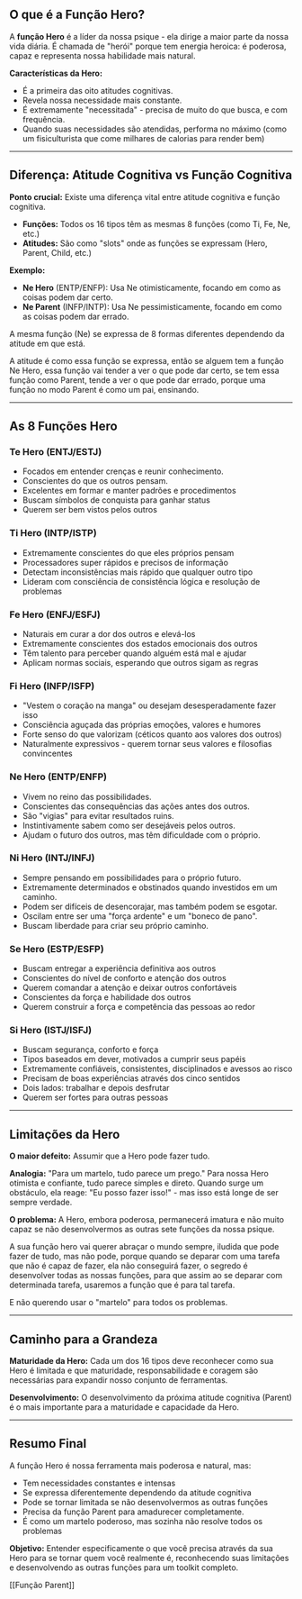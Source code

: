 ## O que é a Função Hero?

A **função Hero** é a líder da nossa psique - ela dirige a maior parte da nossa vida diária. É chamada de "herói" porque tem energia heroica: é poderosa, capaz e representa nossa habilidade mais natural.

**Características da Hero:**

- É a primeira das oito atitudes cognitivas.
- Revela nossa necessidade mais constante.
- É extremamente "necessitada" - precisa de muito do que busca, e com frequência.
- Quando suas necessidades são atendidas, performa no máximo (como um fisiculturista que come milhares de calorias para render bem)

---

## Diferença: Atitude Cognitiva vs Função Cognitiva

**Ponto crucial:** Existe uma diferença vital entre atitude cognitiva e função cognitiva.

- **Funções:** Todos os 16 tipos têm as mesmas 8 funções (como Ti, Fe, Ne, etc.)
- **Atitudes:** São como "slots" onde as funções se expressam (Hero, Parent, Child, etc.)

**Exemplo:**

- **Ne Hero** (ENTP/ENFP): Usa Ne otimisticamente, focando em como as coisas podem dar certo.
- **Ne Parent** (INFP/INTP): Usa Ne pessimisticamente, focando em como as coisas podem dar errado.

A mesma função (Ne) se expressa de 8 formas diferentes dependendo da atitude em que está.

A atitude é como essa função se expressa, então se alguem tem a função Ne Hero, essa função vai tender a ver o que pode dar certo, se tem essa função como Parent, tende a ver o que pode dar errado, porque uma função no modo Parent é como um pai, ensinando.

---

## As 8 Funções Hero

### **Te Hero (ENTJ/ESTJ)**

- Focados em entender crenças e reunir conhecimento.
- Conscientes do que os outros pensam.
- Excelentes em formar e manter padrões e procedimentos
- Buscam símbolos de conquista para ganhar status
- Querem ser bem vistos pelos outros

### **Ti Hero (INTP/ISTP)**

- Extremamente conscientes do que eles próprios pensam
- Processadores super rápidos e precisos de informação
- Detectam inconsistências mais rápido que qualquer outro tipo
- Lideram com consciência de consistência lógica e resolução de problemas

### **Fe Hero (ENFJ/ESFJ)**

- Naturais em curar a dor dos outros e elevá-los
- Extremamente conscientes dos estados emocionais dos outros
- Têm talento para perceber quando alguém está mal e ajudar
- Aplicam normas sociais, esperando que outros sigam as regras

### **Fi Hero (INFP/ISFP)**

- "Vestem o coração na manga" ou desejam desesperadamente fazer isso
- Consciência aguçada das próprias emoções, valores e humores
- Forte senso do que valorizam (céticos quanto aos valores dos outros)
- Naturalmente expressivos - querem tornar seus valores e filosofias convincentes

### **Ne Hero (ENTP/ENFP)**

- Vivem no reino das possibilidades.
- Conscientes das consequências das ações antes dos outros.
- São "vigias" para evitar resultados ruins.
- Instintivamente sabem como ser desejáveis pelos outros.
- Ajudam o futuro dos outros, mas têm dificuldade com o próprio.

### **Ni Hero (INTJ/INFJ)**

- Sempre pensando em possibilidades para o próprio futuro.
- Extremamente determinados e obstinados quando investidos em um caminho.
- Podem ser difíceis de desencorajar, mas também podem se esgotar.
- Oscilam entre ser uma "força ardente" e um "boneco de pano".
- Buscam liberdade para criar seu próprio caminho.

### **Se Hero (ESTP/ESFP)**

- Buscam entregar a experiência definitiva aos outros
- Conscientes do nível de conforto e atenção dos outros
- Querem comandar a atenção e deixar outros confortáveis
- Conscientes da força e habilidade dos outros
- Querem construir a força e competência das pessoas ao redor

### **Si Hero (ISTJ/ISFJ)**

- Buscam segurança, conforto e força
- Tipos baseados em dever, motivados a cumprir seus papéis
- Extremamente confiáveis, consistentes, disciplinados e avessos ao risco
- Precisam de boas experiências através dos cinco sentidos
- Dois lados: trabalhar e depois desfrutar
- Querem ser fortes para outras pessoas

---

## Limitações da Hero

**O maior defeito:** Assumir que a Hero pode fazer tudo.

**Analogia:** "Para um martelo, tudo parece um prego." Para nossa Hero otimista e confiante, tudo parece simples e direto. Quando surge um obstáculo, ela reage: "Eu posso fazer isso!" - mas isso está longe de ser sempre verdade.

**O problema:** A Hero, embora poderosa, permanecerá imatura e não muito capaz se não desenvolvermos as outras sete funções da nossa psique.

A sua função hero vai querer abraçar o mundo sempre, iludida que pode fazer de tudo, mas não pode, porque quando se deparar com uma tarefa que não é capaz de fazer, ela não conseguirá fazer, o segredo é desenvolver todas as nossas funções, para que assim ao se deparar com determinada tarefa, usaremos a função que é para tal tarefa. 

E não querendo usar o "martelo" para todos os problemas. 

---

## Caminho para a Grandeza

**Maturidade da Hero:** Cada um dos 16 tipos deve reconhecer como sua Hero é limitada e que maturidade, responsabilidade e coragem são necessárias para expandir nosso conjunto de ferramentas.

**Desenvolvimento:** O desenvolvimento da próxima atitude cognitiva (Parent) é o mais importante para a maturidade e capacidade da Hero.

---

## Resumo Final

A função Hero é nossa ferramenta mais poderosa e natural, mas:

- Tem necessidades constantes e intensas
- Se expressa diferentemente dependendo da atitude cognitiva
- Pode se tornar limitada se não desenvolvermos as outras funções
- Precisa da função Parent para amadurecer completamente.
- É como um martelo poderoso, mas sozinha não resolve todos os problemas

**Objetivo:** Entender especificamente o que você precisa através da sua Hero para se tornar quem você realmente é, reconhecendo suas limitações e desenvolvendo as outras funções para um toolkit completo.

[[Função Parent]]

